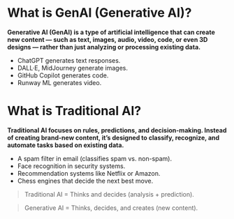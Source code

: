 # What is GenAI (Generative AI)?

**Generative AI (GenAI) is a type of artificial intelligence that can create new content — such as text, images, audio, video, code, or even 3D designs — rather than just analyzing or processing existing data.**

- ChatGPT generates text responses.
- DALL·E, MidJourney generate images.
- GitHub Copilot generates code.
- Runway ML generates video.

# What is Traditional AI?

**Traditional AI focuses on rules, predictions, and decision-making. Instead of creating brand-new content, it’s designed to classify, recognize, and automate tasks based on existing data.**

- A spam filter in email (classifies spam vs. non-spam).
- Face recognition in security systems.
- Recommendation systems like Netflix or Amazon.
- Chess engines that decide the next best move.



> Traditional AI = Thinks and decides (analysis + prediction).

> Generative AI = Thinks, decides, and creates (new content).
